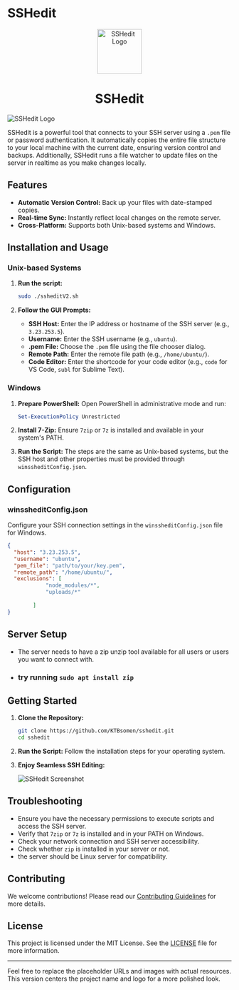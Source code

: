 

# SSHedit

<p align="center">
  <img src="https://github.com/KTBsomen/sshedit/assets/53004533/d047b732-437b-445d-af77-4818e0b108ac" alt="SSHedit Logo" width="100" height="100">
</p>

<h1 align="center">SSHedit</h1>
  <img src="https://github.com/user-attachments/assets/ef19fbe9-8944-4fc7-bff1-c52746dfe5b7" alt="SSHedit Logo">


SSHedit is a powerful tool that connects to your SSH server using a `.pem` file or password authentication. It automatically copies the entire file structure to your local machine with the current date, ensuring version control and backups. Additionally, SSHedit runs a file watcher to update files on the server in realtime as you make changes locally.

## Features
- **Automatic Version Control:** Back up your files with date-stamped copies.
- **Real-time Sync:** Instantly reflect local changes on the remote server.
- **Cross-Platform:** Supports both Unix-based systems and Windows.

## Installation and Usage
### Unix-based Systems

1. **Run the script:**
   ```bash
   sudo ./ssheditV2.sh
   ```

2. **Follow the GUI Prompts:**
   - **SSH Host:** Enter the IP address or hostname of the SSH server (e.g., `3.23.253.5`).
   - **Username:** Enter the SSH username (e.g., `ubuntu`).
   - **.pem File:** Choose the `.pem` file using the file chooser dialog.
   - **Remote Path:** Enter the remote file path (e.g., `/home/ubuntu/`).
   - **Code Editor:** Enter the shortcode for your code editor (e.g., `code` for VS Code, `subl` for Sublime Text).

### Windows

1. **Prepare PowerShell:**
   Open PowerShell in administrative mode and run:
   ```powershell
   Set-ExecutionPolicy Unrestricted
   ```

2. **Install 7-Zip:**
   Ensure `7zip` or `7z` is installed and available in your system's PATH.

3. **Run the Script:**
   The steps are the same as Unix-based systems, but the SSH host and other properties must be provided through `winssheditConfig.json`.

## Configuration

### winssheditConfig.json
Configure your SSH connection settings in the `winssheditConfig.json` file for Windows.

```json
{
  "host": "3.23.253.5",
  "username": "ubuntu",
  "pem_file": "path/to/your/key.pem",
  "remote_path": "/home/ubuntu/",
  "exclusions": [
            "node_modules/*",
            "uploads/*"
          
        ]
}
```
## Server Setup
- The server needs to have a zip unzip tool available for all users or users you want to connect with.
- ### try running  `sudo apt install zip`
## Getting Started

1. **Clone the Repository:**
   ```bash
   git clone https://github.com/KTBsomen/sshedit.git
   cd sshedit
   ```

2. **Run the Script:**
   Follow the installation steps for your operating system.

3. **Enjoy Seamless SSH Editing:**

   ![SSHedit Screenshot](https://github.com/KTBsomen/sshedit/assets/53004533/8f383ae6-38fd-4544-aef6-c44354c427ce)

## Troubleshooting

- Ensure you have the necessary permissions to execute scripts and access the SSH server.
- Verify that `7zip` or `7z` is installed and in your PATH on Windows.
- Check your network connection and SSH server accessibility.
- Check whether `zip` is installed in your server or not.
- the server should be Linux server for compatibility. 

## Contributing

We welcome contributions! Please read our [Contributing Guidelines](https://github.com/KTBsomen/sshedit/blob/main/CONTRIBUTING.md) for more details.

## License

This project is licensed under the MIT License. See the [LICENSE](https://github.com/KTBsomen/sshedit/blob/main/LICENSE) file for more information.

---

Feel free to replace the placeholder URLs and images with actual resources. This version centers the project name and logo for a more polished look.
